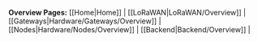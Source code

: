 **Overview Pages:**
[[Home|Home]] |
[[LoRaWAN|LoRaWAN/Overview]] |
[[Gateways|Hardware/Gateways/Overview]] |
[[Nodes|Hardware/Nodes/Overview]] |
[[Backend|Backend/Overview]] |
